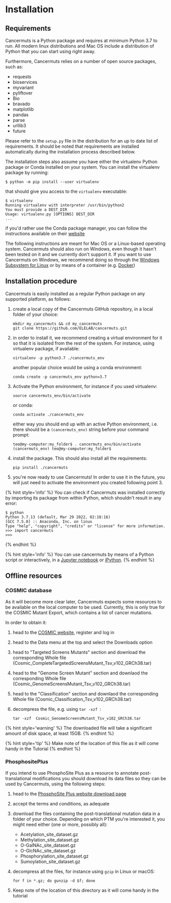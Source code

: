 # Installation

## Requirements

Cancermuts is a Python package and requires at minimum Python 3.7 to run. All
modern linux distributions and Mac OS include a distribution of Python that you
can start using right away.

Furthermore, Cancermuts relies on a number of open source packages, such as:

* requests
* bioservices
* myvariant
* pyliftover
* Bio
* bravado
* matplotlib
* pandas
* parse
* urllib3
* future

Please refer to the `setup.py` file in the distribution for an up to date
list of requirements. It should be noted that requirements are installed
automatically during the installation process described below.

The installation steps also assume you have either the virtualenv Python package
 or Conda installed on your system. You can install the virtualenv package
 by running:

```
$ python -m pip install --user virtualenv
```

that should give you access to the `virtualenv` executable:

```
$ virtualenv
Running virtualenv with interpreter /usr/bin/python2
You must provide a DEST_DIR
Usage: virtualenv.py [OPTIONS] DEST_DIR
...
```

if you'd rather use the Conda package manager, you can follow the instructions
available on their [website](https://docs.conda.io/en/latest/miniconda.html)

The following instructions are meant for Mac OS or a Linux-based operating
 system. Cancermuts should also run on Windows, even though
it hasn't been tested on it and we currently don't support it. If you want to 
use Cancermuts on Windows, we recommend doing so through the [Windows Subsystem
for Linux](https://docs.microsoft.com/en-us/windows/wsl/install) or by means
of a container (e.g. [Docker](https://www.docker.com))

## Installation procedure

Cancermuts is easily installed as a regular Python package on any supported
platform, as follows:

1. create a local copy of the Cancermuts GitHub repository, in a local folder
of your choice:

    ```
    mkdir my_cancermuts && cd my_cancermuts
    git clone https://github.com/ELELAB/cancermuts.git
    ```

2. in order to install it, we recommend creating a virtual environment for it
so that it is isolated from the rest of the system. For instance, using
virtualenv package, if available:

    ```
    virtualenv -p python3.7 ./cancermuts_env
    ```

    another popular choice would be using a conda environment:

    ```
    conda create -p cancermuts_env python=3.7
    ```

3. Activate the Python environment, for instance if you used virtualenv:

    ```
    source cancermuts_env/bin/activate
    ```

    or conda:

    ```
    conda activate ./cancermuts_env
    ```

    either way you should end up with an active Python environment, i.e.
    there should be a `(cancermuts_env)` string before your command prompt:

    ```
    teo@my-computer:my_folder$ . cancermuts_env/bin/activate
    (cancermuts_env) teo@my-computer:my_folder$
    ```

4. install the package. This should also install all the requirements:

    ```
    pip install ./cancermuts
    ```

5. you're now ready to use Cancermuts! In order to use it in the future, you
will just need to activate the environment you created following point 3.

{% hint style='info' %}
You can check if Cancermuts was installed correctly by importing its package
from within Python, which shouldn't result in any error:

```
$ python
Python 3.7.13 (default, Mar 29 2022, 02:18:16)
[GCC 7.5.0] :: Anaconda, Inc. on linux
Type "help", "copyright", "credits" or "license" for more information.
>>> import cancermuts
>>>
```
{% endhint %}

{% hint style='info' %}
You can use cancermuts by means of a Python script or interactively, in a
[Jupyter notebook](https://jupyter.org) or [iPython](https://ipython.org).
{% endhint %}

## Offline resources

### COSMIC database

As it will become more clear later, Cancermuts expects some resources to be
available on the local computer to be used. Currently, this is only true
for the COSMIC Mutant Export, which contains a list of cancer mutations.

In order to obtain it:

1. head to the [COSMIC website](https://cancer.sanger.ac.uk/cosmic), 
    register and log in

2. head to the Data menu at the top and select the Downloads option
3. head to "Targeted Screens Mutants" section and download the corresponding 
    Whole file (Cosmic_CompleteTargetedScreensMutant_Tsv_v102_GRCh38.tar)
3. head to the "Genome Screen Mutant" section and downlaod the corresponding
    Whole file (Cosmic_GenomeScreensMutant_Tsv_v102_GRCh38.tar)
4. head to the "Classification" section and downlaod the corresponding
    Whole file (Cosmic_Classification_Tsv_v102_GRCh38.tar)

5. decompress the file, e.g. using `tar -xzf `:

    ```
    tar -xzf  Cosmic_GenomeScreensMutant_Tsv_v102_GRCh38.tar
    ```

{% hint style='warning' %}
The downloaded file will take a significant amount of disk space, at least 15GB.
{% endhint %}

{% hint style='tip' %}
Make note of the location of this file as it will come handy in the Tutorial
{% endhint %}

### PhosphositePlus

If you intend to use PhosphoSite Plus as a resource to annotate post-translational
modifications you should download its data files so they can be used by 
Cancermuts, using the following steps:

1. head to the [PhosphoSite Plus website download page](https://www.phosphosite.org/staticDownloads)

2. accept the terms and conditions, as adequate

3. download the files containing the post-translational mutation data in a
    folder of your choice. Depending on which PTM you're interested it, you
    might need either (one or more, possibly all):
    * Acetylation_site_dataset.gz   
    * Methylation_site_dataset.gz
    * O-GalNAc_site_dataset.gz
    * O-GlcNAc_site_dataset.gz
    * Phosphorylation_site_dataset.gz
    * Sumoylation_site_dataset.gz

4. decompress all the files, for instance using `gzip` in Linux or macOS:
    ```
    for f in *.gz; do gunzip -d $f; done
    ```

5. Keep note of the location of this directory as it will come handy in the tutorial

